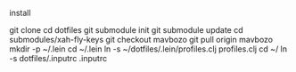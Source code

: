 install

git clone
cd dotfiles
git submodule init
git submodule update
cd submodules/xah-fly-keys
git checkout mavbozo
git pull origin mavbozo
mkdir -p ~/.lein
cd ~/.lein
ln -s ~/dotfiles/.lein/profiles.clj profiles.clj
cd ~/
ln -s dotfiles/.inputrc .inputrc
